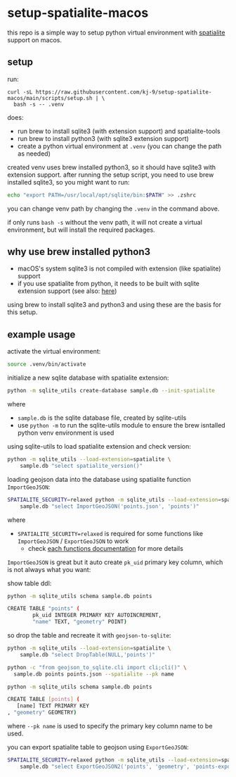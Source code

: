 # setup-spatialite-macos

this repo is a simple way to setup python virtual environment with [spatialite](https://www.gaia-gis.it/fossil/libspatialite/index) support on macos.

## setup
run:
```
curl -sL https://raw.githubusercontent.com/kj-9/setup-spatialite-macos/main/scripts/setup.sh | \
  bash -s -- .venv
```

does:
- run brew to install sqlite3 (with extension support) and spatialite-tools
- run brew to install python3 (with sqlite3 extension support)
- create a python virtual environment at `.venv` (you can change the path as needed)


created venv uses brew installed python3, so it should have sqlite3 with extension support.
after running the setup script, you need to use brew installed sqlite3, so you might want to run:

```sh
echo "export PATH=/usr/local/opt/sqlite/bin:$PATH" >> .zshrc
```

you can change venv path by changing the `.venv` in the command above.

if only runs `bash -s` without the venv path, it will not create a virtual environment, but will install the required packages.


## why use brew installed python3

- macOS's system sqlite3 is not compiled with extension (like spatialite) support
- if you use spatialite from python, it needs to be built with sqlite extension support (see also: [here](https://docs.datasette.io/en/stable/installation.html#a-note-about-extensions))

using brew to install sqlite3 and python3 and using these are the basis for this setup.


## example usage

activate the virtual environment:
```sh
source .venv/bin/activate
```

initialize a new sqlite database with spatialite extension:
```sh
python -m sqlite_utils create-database sample.db --init-spatialite
```
where
- `sample.db` is the sqlite database file, created by sqlite-utils
- use `python -m` to run the sqlite-utils module to ensure the brew isntalled python venv environment is used

using sqlite-utils to load spatialite extension and check version:
```sh
python -m sqlite_utils --load-extension=spatialite \
    sample.db "select spatialite_version()"
```

loading geojson data into the database using spatialite function `ImportGeoJSON`:
```sh
SPATIALITE_SECURITY=relaxed python -m sqlite_utils --load-extension=spatialite \
    sample.db "select ImportGeoJSON('points.json', 'points')"
```

where
- `SPATIALITE_SECURITY=relaxed` is required for some functions like `ImportGeoJSON` / `ExportGeoJSON` to work
   - check [each functions documentation](https://www.gaia-gis.it/gaia-sins/spatialite-sql-latest.html) for more details

`ImportGeoJSON` is great but it auto create `pk_uid` primary key column, which is not always what you want:

show table ddl:
```sh
python -m sqlite_utils schema sample.db points

CREATE TABLE "points" (
        pk_uid INTEGER PRIMARY KEY AUTOINCREMENT,
        "name" TEXT, "geometry" POINT)
```

so drop the table and recreate it with `geojson-to-sqlite`:
```sh
python -m sqlite_utils --load-extension=spatialite \
    sample.db "select DropTable(NULL,'points')"

python -c "from geojson_to_sqlite.cli import cli;cli()" \
  sample.db points points.json --spatialite --pk name

python -m sqlite_utils schema sample.db points

CREATE TABLE [points] (
   [name] TEXT PRIMARY KEY
, "geometry" GEOMETRY)
```

where `--pk name` is used to specify the primary key column name to be used.

you can export spatialite table to geojson using `ExportGeoJSON`:
```sh
SPATIALITE_SECURITY=relaxed python -m sqlite_utils --load-extension=spatialite \
    sample.db "select ExportGeoJSON2('points', 'geometry', 'points-export.json')"
```
